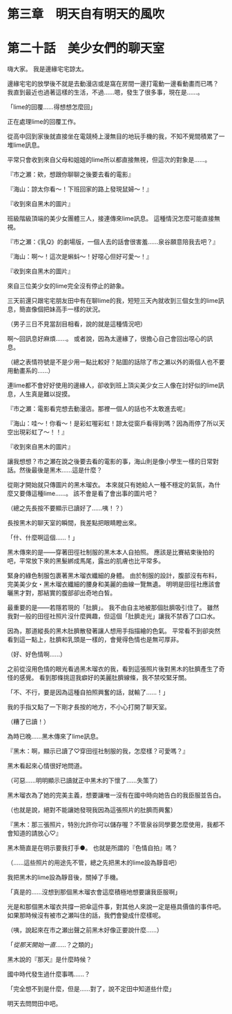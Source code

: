 # 第三章　明天自有明天的風吹
# 第二十話　美少女們的聊天室

嗨大家。
我是邊緣宅宅諒太。

邊緣宅宅的放學後不就是去動漫店或是窩在房間一邊打電動一邊看動畫而已嗎？
我直到最近也過著這樣的生活，不過......嗯，發生了很多事，現在是......。

「lime的回覆......得想想怎麼回」

正在處理lime的回覆工作。

從高中回到家後就直接坐在電競椅上漫無目的地玩手機的我，不知不覺間積累了一堆lime訊息。

平常只會收到來自父母和姐姐的lime所以都直接無視，但這次的對象是......。

『市之瀬：欸，想跟你聊聊之後要去看的電影』

『海山：諒太你看～！下班回家的路上發現鼠婦～！』

『收到來自黑木的圖片』

班級階級頂端的美少女團體三人，接連傳來lime訊息。
這種情況怎麼可能直接無視。

『市之瀬：《乳Q》的劇場版，一個人去的話會很害羞......泉谷願意陪我去吧？』

『海山：啊～！這次是蝌蚪～！好噁心但好可愛～！』

『收到來自黑木的圖片』

來自三位美少女的lime完全沒有停止的跡象。

三天前還只跟宅宅朋友田中有在聊lime的我，短短三天內就收到三個女生的lime訊息，簡直像個把妹高手一樣的狀況。

（男子三日不見當刮目相看，說的就是這種情況吧）

啊～回訊息好麻煩......。
或者說，因為太邊緣了，很擔心自己會回出噁心的訊息。

（總之表情符號是不是少用一點比較好？貼圖的話除了市之瀬以外的兩個人也不要用動畫系的......）

連lime都不會好好使用的邊緣人，卻收到班上頂尖美少女三人像在討好似的lime訊息，人生真是難以捉摸。

『市之瀬：電影看完想去動漫店。那裡一個人的話也不太敢進去呢』

『海山：哇～！你看～！是彩虹喔彩虹！諒太從窗戶看得到嗎？因為雨停了所以天空出現彩虹了～！！』

『收到來自黑木的圖片』

讓我想想？市之瀬在說之後要去看的電影的事，海山則是像小學生一樣的日常對話。然後最後是黑木......這是什麼？

從剛才開始就只傳圖片的黑木瑠衣。
本來就只有她給人一種不穩定的氣氛，為什麼又要傳這種lime......。
該不會是看了會出事的圖片吧？

（總之先長按不要顯示已讀好了......咦！？）

長按黑木的聊天室的瞬間，我差點把眼睛瞪出來。

「什、什麼啊這個......！」

黑木傳來的是——穿著田徑社制服的黑木本人自拍照。
應該是比賽結束後拍的吧，平常放下來的黑髮綁成馬尾，露出的肌膚也比平常多。

緊身的綠色制服包裹著黑木瑠衣纖細的身體。
由於制服的設計，腹部沒有布料，完美美少女・黑木瑠衣纖細的腰身和美麗的曲線一覽無遺。
明明是田徑社應該會曬黑才對，那結實的腹部卻出奇地白皙。

最重要的是——若隱若現的「肚臍」。
我不由自主地被那個肚臍吸引住了。
雖然我對一般的田徑社照片沒什麼興趣，但這個「肚臍走光」讓我不禁吞了口口水。

因為，那道縱長的黑木肚臍散發著讓人想用手指描繪的色氣。
平常看不到卻突然看到這一點上，肚臍和乳頭是一樣的，會覺得色情也是無可厚非。

（好、好色情啊......）

之前從沒用色情的眼光看過黑木瑠衣的我，看到這張照片後對黑木的肚臍產生了奇怪的感覺。
看到那條挑逗我癖好的美麗肚臍線條，我不禁咬緊牙關。

「不、不行，要是因為這種自拍照興奮的話，就輸了......！」

我的手指又點了一下剛才長按的地方，不小心打開了聊天室。

（糟了已讀！）

為時已晚......黑木傳來了lime訊息。

『黑木：啊，顯示已讀了♡穿田徑社制服的我，怎麼樣？可愛嗎？』

黑木看起來心情很好地問道。

（可惡......明明顯示已讀就正中黑木的下懷了......失策了）

黑木瑠衣為了她的完美主義，想要讓唯一沒有在國中時向她告白的我臣服並告白。

（也就是說，絕對不能讓她發現我因為這張照片的肚臍而興奮）

『黑木：那三張照片，特別允許你可以儲存喔？不管泉谷同學要怎麼使用，我都不會知道的請放心♡』

黑木簡直是在明示要我打手●。
也就是所謂的『色情自拍』嗎？

（......這些照片的用途先不管，總之先把黑木的lime設為靜音吧）

我把黑木的lime設為靜音後，關掉了手機。

「真是的......沒想到那個黑木瑠衣會這麼積極地想要讓我臣服啊」

光是和那個黑木瑠衣共撐一把傘這件事，對其他人來說一定是極具價值的事件吧。
如果那時候沒有被市之瀬叫住的話，我們會變成什麼樣呢。

（咦，說起來在市之瀬出聲之前黑木好像正要說什麼......）

「*從那天開始一直*......？之類的」

黑木說的『那天』是什麼時候？

國中時代發生過什麼事嗎......？

「完全想不到是什麼，但是......對了，說不定田中知道些什麼」

明天去問問田中吧。